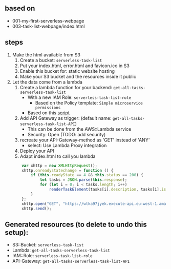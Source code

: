 ## based on
* 001-my-first-serverless-webpage
* 003-task-list-webpage/index.html

## steps
1) Make the html available from S3
    1) Create a bucket: `serverless-task-list`
    2) Put your index.html, error.html and favicon.ico in S3
    3) Enable this bucket for: static website hosting
    4) Make your S3 bucket and the resources inside it public
2) Let the data come from a lambda
    1) Create a lambda function for your backend: `get-all-tasks-serverless-task-list`
        * With a new IAM Role: `serverless-task-list-role`
            * Based on the Policy template: `Simple microservice permissions`
        * Based on this [script](get-all-tasks-serverless-task-list.py)
    2) Add API Gateway as trigger: (default name: `get-all-tasks-serverless-task-list-API`)
        * This can be done from the AWS::Lambda service
        * Security: Open (TODO: add security)
    3) recreate your API-Gateway-method as 'GET' instead of 'ANY'
        * select: Use Lambda Proxy integration
    3) Deploy your API
    4) Adapt index.html to call you lambda
    ```javascript
        var xhttp = new XMLHttpRequest();
        xhttp.onreadystatechange = function () {
            if (this.readyState == 4 && this.status == 200) {
                let tasks = JSON.parse(this.response);
                for (let i = 0; i < tasks.length; i++)
                    renderTaskElement(tasks[i].description, tasks[i].isCompleted)
            }
        };
        xhttp.open("GET", "https://wtka97jyek.execute-api.eu-west-1.amazonaws.com/default/get-all-tasks-serverless-task-list", true);
        xhttp.send();
    ```

## Generated resources (to delete to undo this setup):
* S3::Bucket: `serverless-task-list`
* Lambda: `get-all-tasks-serverless-task-list`
* IAM::Role: `serverless-task-list-role`
* API-Gateway: `get-all-tasks-serverless-task-list-API`